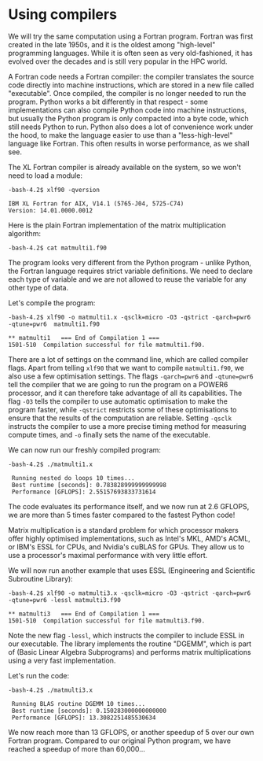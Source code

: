 # Using compilers

We will try the same computation using a Fortran program. Fortran was first created in the late 1950s, and it is the oldest among "high-level" programming languages. While it is often seen as very old-fashioned, it has evolved over the decades and is still very popular in the HPC world.

A Fortran code needs a Fortran compiler: the compiler translates the source code directly into machine instructions, which are stored in a new file called "executable". Once compiled, the compiler is no longer needed to run the program. Python works a bit differently in that respect - some implementations can also compile Python code into machine instructions, but usually the Python program is only compacted into a byte code, which still needs Python to run. Python also does a lot of convenience work under the hood, to make the language easier to use than a "less-high-level" language like Fortran. This often results in worse performance, as we shall see.

The XL Fortran compiler is already available on the system, so we won't need to load a module:
```
-bash-4.2$ xlf90 -qversion
```
~~~ {.output}
IBM XL Fortran for AIX, V14.1 (5765-J04, 5725-C74)
Version: 14.01.0000.0012
~~~

Here is the plain Fortran implementation of the matrix multiplication algorithm:
```
-bash-4.2$ cat matmulti1.f90
```
The program looks very different from the Python program - unlike Python, the Fortran language requires strict variable definitions. We need to declare each type of variable and we are not allowed to reuse the variable for any other type of data.

Let's compile the program:
```
-bash-4.2$ xlf90 -o matmulti1.x -qsclk=micro -O3 -qstrict -qarch=pwr6 -qtune=pwr6  matmulti1.f90

```
~~~ {.output}
** matmulti1   === End of Compilation 1 ===
1501-510  Compilation successful for file matmulti1.f90.
~~~
There are a lot of settings on the command line, which are called compiler flags. Apart from telling ```xlf90``` that we want to compile ```matmulti1.f90```, we also use a few optimisation settings. The flags ```-qarch=pwr6``` and ```-qtune=pwr6``` tell the compiler that we are going to run the program on a POWER6 processor, and it can therefore take advantage of all its capabilities. The flag ```-O3``` tells the compiler to use automatic optimisation to make the program faster, while ```-qstrict``` restricts some of these optimisations to ensure that the results of the computation are reliable. Setting ```-qsclk``` instructs the compiler to use a more precise timing method for measuring compute times, and ```-o``` finally sets the name of the executable.

We can now run our freshly compiled program:
```
-bash-4.2$ ./matmulti1.x

```
~~~ {.output}
 Running nested do loops 10 times...
 Best runtime [seconds]: 0.783828999999999998
 Performance [GFLOPS]: 2.55157693833731614
~~~
The code evaluates its performance itself, and we now run at 2.6 GFLOPS, we are more than 5 times faster compared to the fastest Python code!

Matrix multiplication is a standard problem for which processor makers offer highly optimised implementations, such as Intel's MKL, AMD's ACML, or IBM's ESSL for CPUs, and Nvidia's cuBLAS for GPUs. They allow us to use a processor's maximal performance with very little effort.

We will now run another example that uses ESSL (Engineering and Scientific Subroutine Library):
```
-bash-4.2$ xlf90 -o matmulti3.x -qsclk=micro -O3 -qstrict -qarch=pwr6 -qtune=pwr6 -lessl matmulti3.f90

```
~~~ {.output}
** matmulti3   === End of Compilation 1 ===
1501-510  Compilation successful for file matmulti3.f90.
~~~
Note the new flag ```-lessl```, which instructs the compiler to include ESSL in our executable. The library implements the routine "DGEMM", which is part of (Basic Linear Algebra Subprograms) and performs matrix multiplications using a very fast implementation.

Let's run the code:
```
-bash-4.2$ ./matmulti3.x

```
~~~ {.output}
 Running BLAS routine DGEMM 10 times...
 Best runtime [seconds]: 0.150283000000000000
 Performance [GFLOPS]: 13.3082251485530634
~~~
We now reach more than 13 GFLOPS, or another speedup of 5 over our own Fortran program. Compared to our original Python program, we have reached a speedup of more than 60,000...